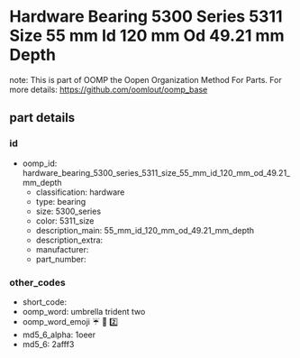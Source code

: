 # Hardware Bearing 5300 Series 5311 Size 55 mm Id 120 mm Od 49.21 mm Depth  

note: This is part of OOMP the Oopen Organization Method For Parts. For more details: https://github.com/oomlout/oomp_base

##  part details





### id
* oomp_id: hardware_bearing_5300_series_5311_size_55_mm_id_120_mm_od_49.21_mm_depth
  * classification: hardware
  * type: bearing
  * size: 5300_series
  * color: 5311_size
  * description_main: 55_mm_id_120_mm_od_49.21_mm_depth
  * description_extra: 
  * manufacturer: 
  * part_number: 

### other_codes
* short_code: 
* oomp_word: umbrella trident two
* oomp_word_emoji :umbrella: :trident: :two:
* md5_6_alpha: 1oeer
* md5_6: 2afff3